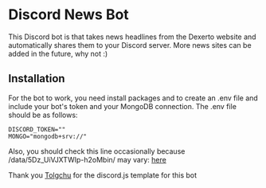 # Discord News Bot

This Discord bot is that takes news headlines from the Dexerto website and automatically shares them to your Discord server. More news sites can be added in the future, why not :)

## Installation
For the bot to work, you need install packages and to create an .env file and include your bot's token and your MongoDB connection. The .env file should be as follows:
```
DISCORD_TOKEN=""
MONGO="mongodb+srv://"
```
Also, you should check this line occasionally because /data/5Dz_UiVJXTWIp-h2oMbin/ may vary: [here](https://github.com/cyber-cute/discord-news/blob/main/src/utils/fetchNews.js#L5)

Thank you [Tolgchu](https://github.com/Tolga1452) for the discord.js template for this bot
